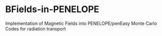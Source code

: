 # BFields-in-PENELOPE
Implementation of Magnetic Fields into PENELOPE/penEasy Monte Carlo Codes for radiation transport
